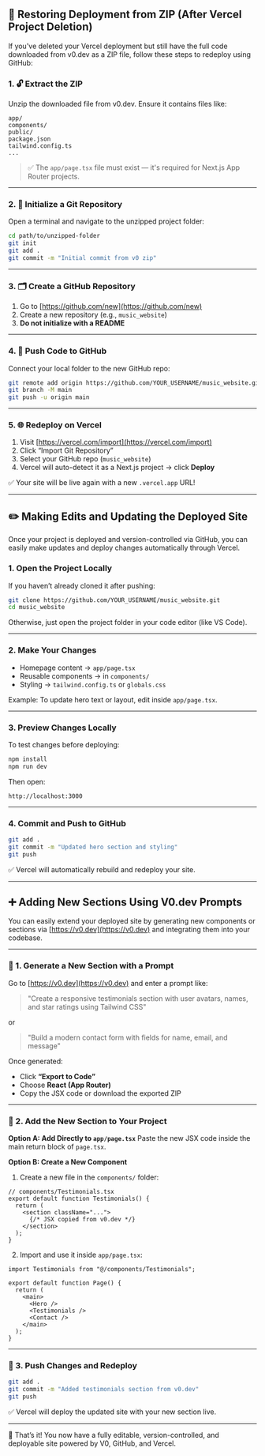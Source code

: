 ## 🔁 Restoring Deployment from ZIP (After Vercel Project Deletion)

If you've deleted your Vercel deployment but still have the full code downloaded from v0.dev as a ZIP file, follow these steps to redeploy using GitHub:

### 1. 🔓 Extract the ZIP
Unzip the downloaded file from v0.dev. Ensure it contains files like:

```
app/
components/
public/
package.json
tailwind.config.ts
...
```

> ✅ The `app/page.tsx` file must exist — it's required for Next.js App Router projects.

---

### 2. 🚀 Initialize a Git Repository

Open a terminal and navigate to the unzipped project folder:

```bash
cd path/to/unzipped-folder
git init
git add .
git commit -m "Initial commit from v0 zip"
```

---

### 3. 🗂️ Create a GitHub Repository

1. Go to [https://github.com/new](https://github.com/new)
2. Create a new repository (e.g., `music_website`)
3. **Do not initialize with a README**

---

### 4. 🔗 Push Code to GitHub

Connect your local folder to the new GitHub repo:

```bash
git remote add origin https://github.com/YOUR_USERNAME/music_website.git
git branch -M main
git push -u origin main
```

---

### 5. 🌐 Redeploy on Vercel

1. Visit [https://vercel.com/import](https://vercel.com/import)
2. Click “Import Git Repository”
3. Select your GitHub repo (`music_website`)
4. Vercel will auto-detect it as a Next.js project → click **Deploy**

✅ Your site will be live again with a new `.vercel.app` URL!

---

## ✏️ Making Edits and Updating the Deployed Site

Once your project is deployed and version-controlled via GitHub, you can easily make updates and deploy changes automatically through Vercel.

### 1. Open the Project Locally

If you haven’t already cloned it after pushing:

```bash
git clone https://github.com/YOUR_USERNAME/music_website.git
cd music_website
```

Otherwise, just open the project folder in your code editor (like VS Code).

---

### 2. Make Your Changes

- Homepage content → `app/page.tsx`
- Reusable components → in `components/`
- Styling → `tailwind.config.ts` or `globals.css`

Example: To update hero text or layout, edit inside `app/page.tsx`.

---

### 3. Preview Changes Locally

To test changes before deploying:

```bash
npm install
npm run dev
```

Then open:
```
http://localhost:3000
```

---

### 4. Commit and Push to GitHub

```bash
git add .
git commit -m "Updated hero section and styling"
git push
```

✅ Vercel will automatically rebuild and redeploy your site.

---

## ➕ Adding New Sections Using V0.dev Prompts

You can easily extend your deployed site by generating new components or sections via [https://v0.dev](https://v0.dev) and integrating them into your codebase.

---

### 🧠 1. Generate a New Section with a Prompt

Go to [https://v0.dev](https://v0.dev) and enter a prompt like:

> "Create a responsive testimonials section with user avatars, names, and star ratings using Tailwind CSS"

or

> "Build a modern contact form with fields for name, email, and message"

Once generated:
- Click **“Export to Code”**
- Choose **React (App Router)**
- Copy the JSX code or download the exported ZIP

---

### 📁 2. Add the New Section to Your Project

**Option A: Add Directly to `app/page.tsx`**
Paste the new JSX code inside the main return block of `page.tsx`.

**Option B: Create a New Component**
1. Create a new file in the `components/` folder:
```tsx
// components/Testimonials.tsx
export default function Testimonials() {
  return (
    <section className="...">
      {/* JSX copied from v0.dev */}
    </section>
  );
}
```

2. Import and use it inside `app/page.tsx`:

```tsx
import Testimonials from "@/components/Testimonials";

export default function Page() {
  return (
    <main>
      <Hero />
      <Testimonials />
      <Contact />
    </main>
  );
}
```

---

### 🚀 3. Push Changes and Redeploy

```bash
git add .
git commit -m "Added testimonials section from v0.dev"
git push
```

✅ Vercel will deploy the updated site with your new section live.

---

🎉 That’s it! You now have a fully editable, version-controlled, and deployable site powered by V0, GitHub, and Vercel.
